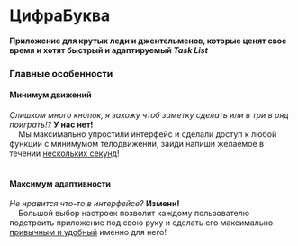 # ЦифраБуква
  **Приложение для крутых леди и джентельменов, которые ценят свое время и хотят быстрый и адаптируемый _Task List_**

### Главные особенности
#### Минимум движений
*Слишком много кнопок, я захожу чтоб заметку сделать или в три в ряд поиграть!?* **У нас нет!**  
&nbsp; &nbsp; Мы максимально упростили интерфейс и сделали доступ к любой функции с минимумом телодвижений, зайди напиши желаемое в течении <ins>нескольких секунд</ins>!  
&nbsp; &nbsp;
#### Максимум адаптивности
*Не нравится что-то в интерфейсе?* **Измени!**  
&nbsp; &nbsp; Большой выбор настроек позволит каждому пользователю подстроить приложение под свою руку и сделать его максимально <ins>привычным и удобный</ins> именно для него!  
&nbsp; &nbsp;
